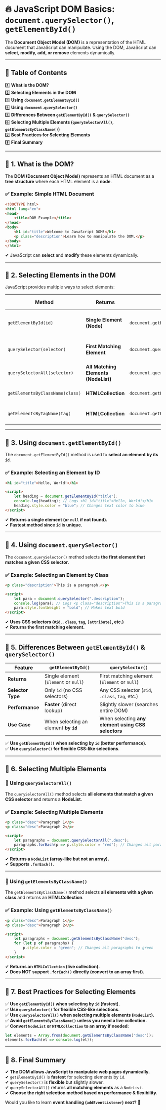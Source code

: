 # 🔥 **JavaScript DOM Basics: `document.querySelector()`, `getElementById()`**  

The **Document Object Model (DOM)** is a representation of the HTML document that JavaScript can manipulate. Using the DOM, JavaScript can **select, modify, add, or remove** elements dynamically.

---

## 📌 **Table of Contents**
1️⃣ **What is the DOM?**  
2️⃣ **Selecting Elements in the DOM**  
3️⃣ **Using `document.getElementById()`**  
4️⃣ **Using `document.querySelector()`**  
5️⃣ **Differences Between `getElementById()` & `querySelector()`**  
6️⃣ **Selecting Multiple Elements (`querySelectorAll()`, `getElementsByClassName()`)**  
7️⃣ **Best Practices for Selecting Elements**  
8️⃣ **Final Summary**  

---

## 🔷 **1. What is the DOM?**
The **DOM (Document Object Model)** represents an HTML document as a **tree structure** where each HTML element is a **node**.

### ✅ **Example: Simple HTML Document**
```html
<!DOCTYPE html>
<html lang="en">
<head>
    <title>DOM Example</title>
</head>
<body>
    <h1 id="title">Welcome to JavaScript DOM!</h1>
    <p class="description">Learn how to manipulate the DOM.</p>
</body>
</html>
```
✔ JavaScript can **select** and **modify** these elements dynamically.

---

## 🔷 **2. Selecting Elements in the DOM**
JavaScript provides multiple ways to select elements:

| Method | Returns | Selector Example | When to Use |
|--------|---------|-----------------|-------------|
| `getElementById(id)` | **Single Element (Node)** | `document.getElementById("title")` | Selecting an element by `id` |
| `querySelector(selector)` | **First Matching Element** | `document.querySelector(".description")` | Selecting elements with CSS selectors |
| `querySelectorAll(selector)` | **All Matching Elements (NodeList)** | `document.querySelectorAll("p")` | Selecting multiple elements |
| `getElementsByClassName(class)` | **HTMLCollection** | `document.getElementsByClassName("description")` | Selecting elements by class |
| `getElementsByTagName(tag)` | **HTMLCollection** | `document.getElementsByTagName("p")` | Selecting elements by tag |

---

## 🔷 **3. Using `document.getElementById()`**
The `document.getElementById()` method is used to **select an element by its `id`**.

### ✅ **Example: Selecting an Element by ID**
```html
<h1 id="title">Hello, World!</h1>

<script>
    let heading = document.getElementById("title");
    console.log(heading); // Logs <h1 id="title">Hello, World!</h1>
    heading.style.color = "blue"; // Changes text color to blue
</script>
```
✔ **Returns a single element (or `null` if not found).**  
✔ **Fastest method since `id` is unique.**  

---

## 🔷 **4. Using `document.querySelector()`**
The `document.querySelector()` method selects **the first element that matches a given CSS selector**.

### ✅ **Example: Selecting an Element by Class**
```html
<p class="description">This is a paragraph.</p>

<script>
    let para = document.querySelector(".description");
    console.log(para); // Logs <p class="description">This is a paragraph.</p>
    para.style.fontWeight = "bold"; // Makes text bold
</script>
```
✔ **Uses CSS selectors (`#id`, `.class`, `tag`, `[attribute]`, etc.)**  
✔ **Returns the first matching element.**  

---

## 🔷 **5. Differences Between `getElementById()` & `querySelector()`**

| Feature | `getElementById()` | `querySelector()` |
|---------|------------------|------------------|
| **Returns** | Single element (`Element` or `null`) | First matching element (`Element` or `null`) |
| **Selector Type** | Only `id` (no CSS selectors) | Any CSS selector (`#id`, `.class`, `tag`, etc.) |
| **Performance** | **Faster** (direct lookup) | Slightly slower (searches entire DOM) |
| **Use Case** | When selecting an element **by `id`** | When selecting **any element using CSS selectors** |

✅ **Use `getElementById()` when selecting by `id` (better performance).**  
✅ **Use `querySelector()` for flexible CSS-like selections.**  

---

## 🔷 **6. Selecting Multiple Elements**
### 🔹 **Using `querySelectorAll()`**
The `querySelectorAll()` method selects **all elements that match a given CSS selector** and returns a **NodeList**.

### ✅ **Example: Selecting Multiple Elements**
```html
<p class="desc">Paragraph 1</p>
<p class="desc">Paragraph 2</p>

<script>
    let paragraphs = document.querySelectorAll(".desc");
    paragraphs.forEach(p => p.style.color = "red"); // Changes all paragraphs to red
</script>
```
✔ **Returns a `NodeList` (array-like but not an array).**  
✔ **Supports `.forEach()`.**  

---

### 🔹 **Using `getElementsByClassName()`**
The `getElementsByClassName()` method selects **all elements with a given class** and returns an **HTMLCollection**.

### ✅ **Example: Using `getElementsByClassName()`**
```html
<p class="desc">Paragraph 1</p>
<p class="desc">Paragraph 2</p>

<script>
    let paragraphs = document.getElementsByClassName("desc");
    for (let p of paragraphs) {
        p.style.color = "green"; // Changes all paragraphs to green
    }
</script>
```
✔ **Returns an `HTMLCollection` (live collection).**  
✔ **Does NOT support `.forEach()` directly (convert to an array first).**  

---

## 🔷 **7. Best Practices for Selecting Elements**
✅ **Use `getElementById()` when selecting by `id` (fastest).**  
✅ **Use `querySelector()` for flexible CSS-like selections.**  
✅ **Use `querySelectorAll()` when selecting multiple elements (`NodeList`).**  
✅ **Avoid `getElementsByClassName()` unless you need a live collection.**  
✅ **Convert `NodeList` or `HTMLCollection` to an array if needed:**  
```js
let elements = Array.from(document.getElementsByClassName("desc"));
elements.forEach(el => console.log(el));
```

---

## 🚀 **8. Final Summary**
✔ **The DOM allows JavaScript to manipulate web pages dynamically.**  
✔ `getElementById()` is **fastest** for selecting elements by `id`.  
✔ `querySelector()` is **flexible** but slightly slower.  
✔ `querySelectorAll()` returns **all matching elements** as a `NodeList`.  
✔ **Choose the right selection method based on performance & flexibility.**  

Would you like to learn **event handling (`addEventListener`) next?** 🚀